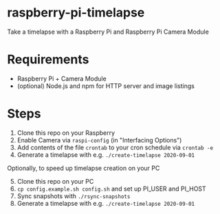 # raspberry-pi-timelapse

Take a timelapse with a Raspberry Pi and Raspberry Pi Camera Module

# Requirements

- Raspberry Pi + Camera Module
- (optional) Node.js and npm for HTTP server and image listings

# Steps

1. Clone this repo on your Raspberry 
2. Enable Camera via `raspi-config` (in "Interfacing Options")
3. Add contents of the file `crontab` to your cron schedule via `crontab -e`
4. Generate a timelapse with e.g. `./create-timelapse 2020-09-01`

Optionally, to speed up timelapse creation on your PC

5. Clone this repo on your PC
6. `cp config.example.sh config.sh` and set up PI_USER and PI_HOST 
7. Sync snapshots with `./rsync-snapshots`
8. Generate a timelapse with e.g. `./create-timelapse 2020-09-01`
